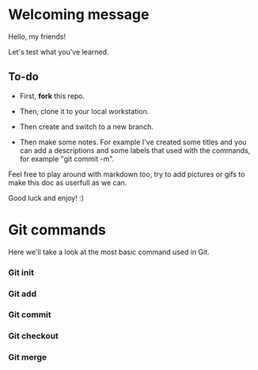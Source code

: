 # Welcoming message

Hello, my friends! 

Let's test what you've learned.

## To-do

* First, **fork** this repo.

* Then, clone it to your local workstation.

* Then create and switch to a new branch.

* Then make some notes. For example I've created some titles and you can add a descriptions and some labels that used with the commands, for example "git commit -m".

Feel free to play around with markdown too, try to add pictures or gifs to make this doc as userfull as we can.

Good luck and enjoy! :)

# Git commands

Here we'll take a look at the most basic command used in Git.

### Git init

### Git add

### Git commit

### Git checkout

### Git merge

